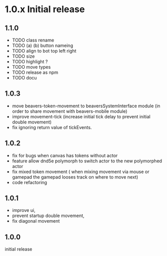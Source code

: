 # 1.0.x Initial release
## 1.1.0
- TODO class rename
- TODO (a) (b) button nameing
- TODO align to bot top left right
- TODO size
- TODO highlight ?
- TODO move types
- TODO release as npm
- TODO docu

## 1.0.3
- move beavers-token-movement to beaversSystemInterface module (in order to share movement with beavers-mobile module)
- improve movement-tick (increase initial tick delay to prevent initial double movement)
- fix ignoring return value of tickEvents.
## 1.0.2
- fix for bugs when canvas has tokens without actor
- feature allow dnd5e polymorph to switch actor to the new polymorphed actor
- fix mixed token movement ( when mixing movement via mouse or gamepad the gamepad looses track on where to move next)
- code refactoring 
## 1.0.1
- improve ui,
- prevent startup double movement,
- fix diagonal movement
## 1.0.0
initial release
